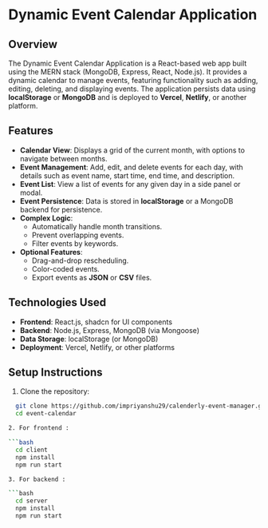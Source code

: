 # Dynamic Event Calendar Application

## Overview
The Dynamic Event Calendar Application is a React-based web app built using the MERN stack (MongoDB, Express, React, Node.js). It provides a dynamic calendar to manage events, featuring functionality such as adding, editing, deleting, and displaying events. The application persists data using **localStorage** or **MongoDB** and is deployed to **Vercel**, **Netlify**, or another platform.

## Features
- **Calendar View**: Displays a grid of the current month, with options to navigate between months.
- **Event Management**: Add, edit, and delete events for each day, with details such as event name, start time, end time, and description.
- **Event List**: View a list of events for any given day in a side panel or modal.
- **Event Persistence**: Data is stored in **localStorage** or a MongoDB backend for persistence.
- **Complex Logic**:
  - Automatically handle month transitions.
  - Prevent overlapping events.
  - Filter events by keywords.
- **Optional Features**:
  - Drag-and-drop rescheduling.
  - Color-coded events.
  - Export events as **JSON** or **CSV** files.

## Technologies Used
- **Frontend**: React.js, shadcn for UI components
- **Backend**: Node.js, Express, MongoDB (via Mongoose)
- **Data Storage**: localStorage (or MongoDB)
- **Deployment**: Vercel, Netlify, or other platforms

## Setup Instructions
1. Clone the repository:
   
 ```bash
   git clone https://github.com/impriyanshu29/calenderly-event-manager.git
   cd event-calendar

2. For frontend :

 ```bash
   cd client
   npm install
   npm run start

3. For backend :

 ```bash
   cd server
   npm install
   npm run start 



